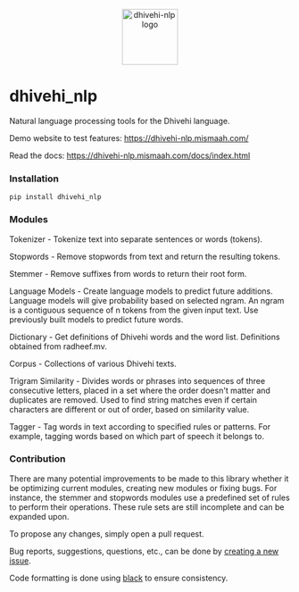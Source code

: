 <p align="center">
  <a href="https://dhivehi-nlp.mismaah.com/" target="_blank"><img width="100" src="https://user-images.githubusercontent.com/48324626/114336169-c8ef6100-9b67-11eb-848b-31abf6a68e3b.png" alt="dhivehi-nlp logo"></a>
</p>

# dhivehi_nlp

Natural language processing tools for the Dhivehi language.

Demo website to test features: https://dhivehi-nlp.mismaah.com/

Read the docs: https://dhivehi-nlp.mismaah.com/docs/index.html

### Installation

```
pip install dhivehi_nlp
```

### Modules

Tokenizer - Tokenize text into separate sentences or words (tokens).

Stopwords - Remove stopwords from text and return the resulting tokens.

Stemmer - Remove suffixes from words to return their root form.

Language Models - Create language models to predict future additions. Language
models will give probability based on selected ngram. An ngram is a contiguous
sequence of n tokens from the given input text. Use previously built models to
predict future words.

Dictionary - Get definitions of Dhivehi words and the word list. Definitions
obtained from radheef.mv. 

Corpus - Collections of various Dhivehi texts.

Trigram Similarity - Divides words or phrases into sequences of three
consecutive letters, placed in a set where the order doesn't matter and
duplicates are removed. Used to find string matches even if certain characters
are different or out of order, based on similarity value.

Tagger - Tag words in text according to specified rules or patterns. For
example, tagging words based on which part of speech it belongs to.

### Contribution

There are many potential improvements to be made to this library whether it be
optimizing current modules, creating new modules or fixing bugs. For instance,
the stemmer and stopwords modules use a predefined set of rules to perform their
operations. These rule sets are still incomplete and can be expanded upon.

To propose any changes, simply open a pull request.

Bug reports, suggestions, questions, etc., can be done by 
[creating a new issue](https://github.com/mismaah/dhivehi_nlp/issues/new).

Code formatting is done using [black](https://github.com/psf/black) to ensure
consistency.
